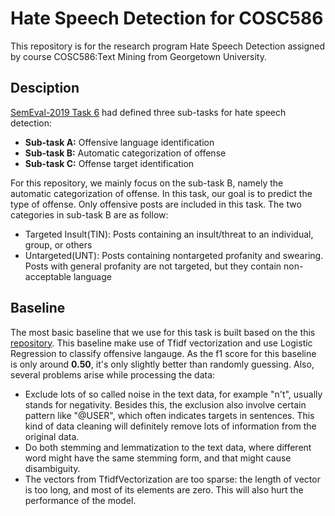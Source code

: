 # Hate Speech Detection for COSC586

This repository is for the research program Hate Speech Detection assigned by course COSC586:Text Mining from Georgetown University. 

## Desciption

[SemEval-2019 Task 6](https://arxiv.org/pdf/1903.08983.pdf) had defined three sub-tasks for hate speech detection:

- **Sub-task A:** Offensive language identification
- **Sub-task B:** Automatic categorization of offense
- **Sub-task C:** Offense target identification

For this repository, we mainly focus on the sub-task B, namely the automatic categorization of offense. In this task, our goal is to predict the type of offense. Only offensive posts are included in this task. The two categories in sub-task B are as follow:

- Targeted Insult(TIN): Posts containing an insult/threat to an individual, group, or others
- Untargeted(UNT): Posts containing nontargeted profanity and swearing. Posts with general profanity are not targeted, but they contain non-acceptable language

## Baseline

The most basic baseline that we use for this task is built based on the this [repository](https://github.com/FTS152/NLP-Project-2-Offensive-Tweet-Classification-SemEval-2019-Task6). This baseline make use of Tfidf vectorization and use Logistic Regression to classify offensive langauge. As the f1 score for this baseline is only around **0.50**, it's only slightly better than randomly guessing. Also, several problems arise while processing the data:

- Exclude lots of so called noise in the text data, for example "n't", usually stands for negativity. Besides this, the exclusion also involve certain pattern like "@USER", which often indicates targets in sentences. This kind of data cleaning will definitely remove lots of information from the original data.
- Do both stemming and lemmatization to the text data, where different word might have the same stemming form, and that might cause disambiguity.
- The vectors from TfidfVectorization are too sparse: the length of vector is too long, and most of its elements are zero. This will also hurt the performance of the model.
